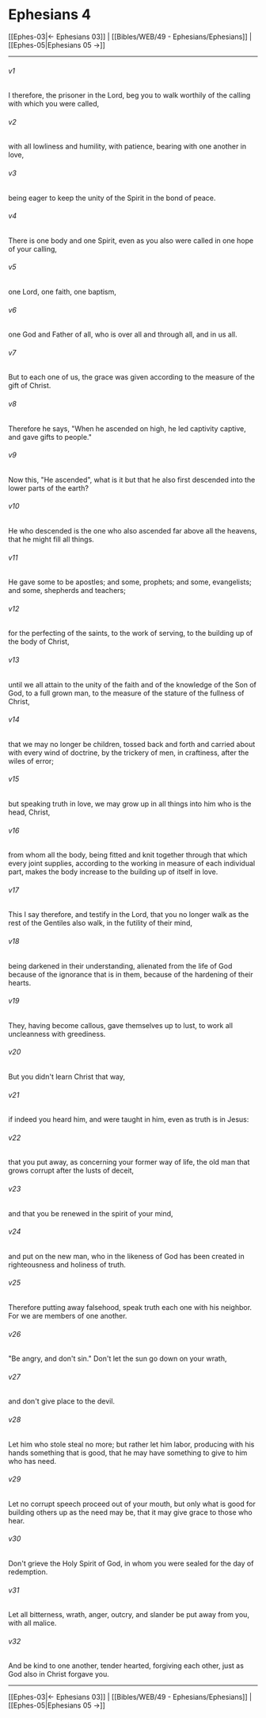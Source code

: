 # Ephesians 4

[[Ephes-03|← Ephesians 03]] | [[Bibles/WEB/49 - Ephesians/Ephesians]] | [[Ephes-05|Ephesians 05 →]]
***



###### v1 
I therefore, the prisoner in the Lord, beg you to walk worthily of the calling with which you were called, 

###### v2 
with all lowliness and humility, with patience, bearing with one another in love, 

###### v3 
being eager to keep the unity of the Spirit in the bond of peace. 

###### v4 
There is one body and one Spirit, even as you also were called in one hope of your calling, 

###### v5 
one Lord, one faith, one baptism, 

###### v6 
one God and Father of all, who is over all and through all, and in us all. 

###### v7 
But to each one of us, the grace was given according to the measure of the gift of Christ. 

###### v8 
Therefore he says, "When he ascended on high, he led captivity captive, and gave gifts to people." 

###### v9 
Now this, "He ascended", what is it but that he also first descended into the lower parts of the earth? 

###### v10 
He who descended is the one who also ascended far above all the heavens, that he might fill all things. 

###### v11 
He gave some to be apostles; and some, prophets; and some, evangelists; and some, shepherds and teachers; 

###### v12 
for the perfecting of the saints, to the work of serving, to the building up of the body of Christ, 

###### v13 
until we all attain to the unity of the faith and of the knowledge of the Son of God, to a full grown man, to the measure of the stature of the fullness of Christ, 

###### v14 
that we may no longer be children, tossed back and forth and carried about with every wind of doctrine, by the trickery of men, in craftiness, after the wiles of error; 

###### v15 
but speaking truth in love, we may grow up in all things into him who is the head, Christ, 

###### v16 
from whom all the body, being fitted and knit together through that which every joint supplies, according to the working in measure of each individual part, makes the body increase to the building up of itself in love. 

###### v17 
This I say therefore, and testify in the Lord, that you no longer walk as the rest of the Gentiles also walk, in the futility of their mind, 

###### v18 
being darkened in their understanding, alienated from the life of God because of the ignorance that is in them, because of the hardening of their hearts. 

###### v19 
They, having become callous, gave themselves up to lust, to work all uncleanness with greediness. 

###### v20 
But you didn't learn Christ that way, 

###### v21 
if indeed you heard him, and were taught in him, even as truth is in Jesus: 

###### v22 
that you put away, as concerning your former way of life, the old man that grows corrupt after the lusts of deceit, 

###### v23 
and that you be renewed in the spirit of your mind, 

###### v24 
and put on the new man, who in the likeness of God has been created in righteousness and holiness of truth. 

###### v25 
Therefore putting away falsehood, speak truth each one with his neighbor. For we are members of one another. 

###### v26 
"Be angry, and don't sin." Don't let the sun go down on your wrath, 

###### v27 
and don't give place to the devil. 

###### v28 
Let him who stole steal no more; but rather let him labor, producing with his hands something that is good, that he may have something to give to him who has need. 

###### v29 
Let no corrupt speech proceed out of your mouth, but only what is good for building others up as the need may be, that it may give grace to those who hear. 

###### v30 
Don't grieve the Holy Spirit of God, in whom you were sealed for the day of redemption. 

###### v31 
Let all bitterness, wrath, anger, outcry, and slander be put away from you, with all malice. 

###### v32 
And be kind to one another, tender hearted, forgiving each other, just as God also in Christ forgave you.

***
[[Ephes-03|← Ephesians 03]] | [[Bibles/WEB/49 - Ephesians/Ephesians]] | [[Ephes-05|Ephesians 05 →]]
